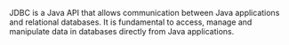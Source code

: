 JDBC is a Java API that allows communication between Java applications and relational databases. It is fundamental to access, manage and manipulate data in databases directly from Java applications.

